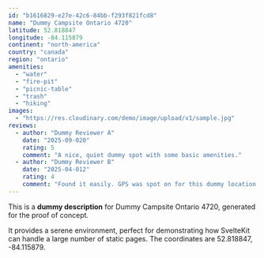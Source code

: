 ```yaml
---
id: "b1616829-e27e-42c6-84bb-f293f821fcd8"
name: "Dummy Campsite Ontario 4720"
latitude: 52.818847
longitude: -84.115879
continent: "north-america"
country: "canada"
region: "ontario"
amenities:
  - "water"
  - "fire-pit"
  - "picnic-table"
  - "trash"
  - "hiking"
images:
  - "https://res.cloudinary.com/demo/image/upload/v1/sample.jpg"
reviews:
  - author: "Dummy Reviewer A"
    date: "2025-09-020"
    rating: 5
    comment: "A nice, quiet dummy spot with some basic amenities."
  - author: "Dummy Reviewer B"
    date: "2025-04-012"
    rating: 4
    comment: "Found it easily. GPS was spot on for this dummy location."
---
```


This is a **dummy description** for Dummy Campsite Ontario 4720, generated for the proof of concept.

It provides a serene environment, perfect for demonstrating how SvelteKit can handle a large number of static pages. The coordinates are 52.818847, -84.115879.
